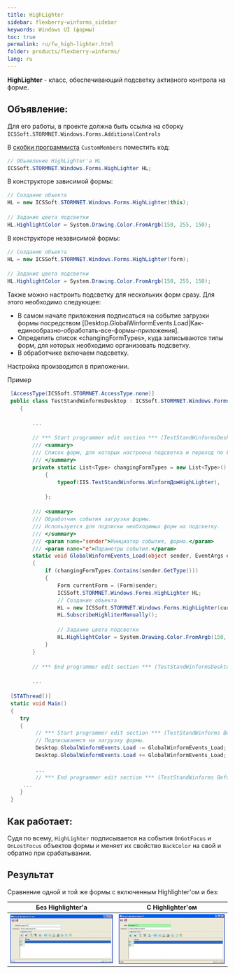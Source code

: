 ```yaml
---
title: HighLighter
sidebar: flexberry-winforms_sidebar
keywords: Windows UI (формы)
toc: true
permalink: ru/fw_high-lighter.html
folder: products/flexberry-winforms/
lang: ru
---
```


__HighLighter__ - класс, обеспечивающий подсветку активного контрола на форме.

## Объявление: 
Для его работы, в проекте должна быть ссылка на сборку `ICSSoft.STORMNET.Windows.Forms.AdditionalControls`

В [скобки программиста](fo_programmer-brackets.html) `CustomMembers` поместить код:

```csharp
// Объявление HighLighter'а HL
ICSSoft.STORMNET.Windows.Forms.HighLighter HL;
```

В конструкторе зависимой формы:

```csharp  
// Создание объекта                            
HL = new ICSSoft.STORMNET.Windows.Forms.HighLighter(this);

// Задание цвета подсветки
HL.HighlightColor = System.Drawing.Color.FromArgb(150, 255, 150);
```

В конструкторе независимой формы:

```csharp  
// Создание объекта                            
HL = new ICSSoft.STORMNET.Windows.Forms.HighLighter(form);

// Задание цвета подсветки
HL.HighlightColor = System.Drawing.Color.FromArgb(150, 255, 150);
```

Также можно настроить подсветку для нескольких форм сразу. Для этого необходимо следующее:
* В самом начале приложения подписаться на событие загрузки формы посредством [Desktop.GlobalWinformEvents.Load|Как-единообразно-обработать-все-формы-приложения].
* Определить список «changingFormTypes», куда записываются типы форм, для которых необходимо организовать подсветку.
* В обработчике включаем подсветку.

Настройка производится в приложении.

Пример

```csharp
 [AccessType(ICSSoft.STORMNET.AccessType.none)]
 public class TestStandWinformsDesktop : ICSSoft.STORMNET.Windows.Forms.Desktop
    {
        
        ...
        
        // *** Start programmer edit section *** (TestStandWinformsDesktop CustomMembers)
        /// <summary>
        /// Список форм, для которых настроена подсветка и переход по Enter.
        /// </summary>
        private static List<Type> changingFormTypes = new List<Type>()
            {
                typeof(IIS.TestStandWinforms.WinformДомHighLighter),
                
            };

        /// <summary>
        /// Обработчик события загрузки формы.
        /// Используется для подписки необходимых форм на подсветку.
        /// </summary>
        /// <param name="sender">Инициатор события, форма.</param>
        /// <param name="e">Параметры события.</param>
        static void GlobalWinformEvents_Load(object sender, EventArgs e)
        {
            if (changingFormTypes.Contains(sender.GetType()))
            {
                Form currentForm = (Form)sender;
                ICSSoft.STORMNET.Windows.Forms.HighLighter HL;
                // Создание объекта                            
                HL = new ICSSoft.STORMNET.Windows.Forms.HighLighter(currentForm);
                HL.SubscribeHighliterManually();

                // Задание цвета подсветки
                HL.HighlightColor = System.Drawing.Color.FromArgb(150, 255, 150);
            }
        }

        // *** End programmer edit section *** (TestStandWinformsDesktop CustomMembers)

        ...

 [STAThread()]
 static void Main()
 {
    try
    {
         // *** Start programmer edit section *** (TestStandWinforms Before authorization)
         // Подписываемся на загрузку формы.
         Desktop.GlobalWinformEvents.Load -= GlobalWinformEvents_Load;
         Desktop.GlobalWinformEvents.Load += GlobalWinformEvents_Load;

         ...
         // *** End programmer edit section *** (TestStandWinforms Before authorization)
     ...
    }
 }
```

## Как работает:
Судя по всему, `HighLighter` подписывается на события `OnGotFocus` и `OnLostFocus` объектов формы и меняет их свойство `BackColor` на свой и обратно при срабатывании.

## Результат
Сравнение одной и той же формы с включенным Highlighter'ом и без:

| Без Highlighter'a | С Highlighter'ом |
|--|--|
| ![](/images/pages/products/flexberry-winforms/controls/highlighter/highlighter-off.gif)|![](/images/pages/products/flexberry-winforms/controls/highlighter/highlighter-on.gif)|



